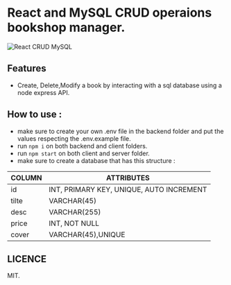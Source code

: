 # React and MySQL CRUD operaions bookshop manager.


![React CRUD MySQL](https://res.cloudinary.com/dxobgdfyq/image/upload/w_700/v1675263079/project1_wjunxw.png)


## Features

- Create, Delete,Modify a book by interacting with a sql database using a node express API.

## How to use : 

- make sure to create your own .env file in the backend folder and put the values respecting the .env.example file.
- run ```npm i``` on both backend and client folders.
- run ```npm start``` on both client and server folder.
- make sure to create a database that has this structure : 

| COLUMN | ATTRIBUTES |
| ------ | ------ |
| id | INT, PRIMARY KEY, UNIQUE, AUTO INCREMENT |
| tilte | VARCHAR(45) |
| desc | VARCHAR(255) |
| price | INT, NOT NULL |
| cover | VARCHAR(45),UNIQUE |

## LICENCE

MIT.

